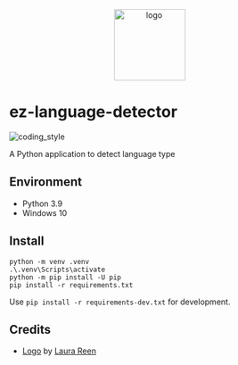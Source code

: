 <div align="center">
    <img src="https://cdn2.iconfinder.com/data/icons/new-year-resolutions/64/resolutions-06-512.png" alt="logo" height="128">
</div>

# ez-language-detector

![coding_style](https://img.shields.io/badge/code%20style-black-000000.svg)

A Python application to detect language type

## Environment

- Python 3.9
- Windows 10

## Install

    python -m venv .venv
    .\.venv\Scripts\activate
    python -m pip install -U pip
    pip install -r requirements.txt

Use `pip install -r requirements-dev.txt` for development.

## Credits

- [Logo][1] by [Laura Reen][2]

[1]: https://www.iconfinder.com/icons/897244/courses_language_learn_speak_icon
[2]: https://www.iconfinder.com/laurareen
